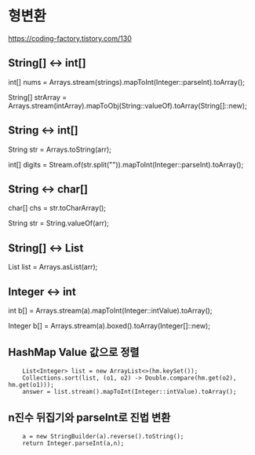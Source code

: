 형변환
======

https://coding-factory.tistory.com/130

## String[] <-> int[] 
int[] nums = Arrays.stream(strings).mapToInt(Integer::parseInt).toArray();

String[] strArray = Arrays.stream(intArray).mapToObj(String::valueOf).toArray(String[]::new);

## String <-> int[]
String str = Arrays.toString(arr);

int[] digits = Stream.of(str.split("")).mapToInt(Integer::parseInt).toArray();

## String <-> char[]
char[] chs = str.toCharArray();

String str = String.valueOf(arr);

## String[] <-> List
List<String> list = Arrays.asList(arr);
        
## Integer <-> int
int b[] = Arrays.stream(a).mapToInt(Integer::intValue).toArray(); 
        
Integer b[] = Arrays.stream(a).boxed().toArray(Integer[]::new); 





## HashMap Value 값으로 정렬

        List<Integer> list = new ArrayList<>(hm.keySet());
        Collections.sort(list, (o1, o2) -> Double.compare(hm.get(o2), hm.get(o1)));
        answer = list.stream().mapToInt(Integer::intValue).toArray();


## n진수 뒤집기와 parseInt로 진법 변환
        
        a = new StringBuilder(a).reverse().toString();
        return Integer.parseInt(a,n);
